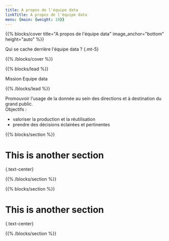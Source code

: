 ```yaml
---
title: A propos de l'équipe data
linkTitle: A propos de l'équipe data
menu: {main: {weight: 10}}
---
```


{{% blocks/cover title="A propos de l'équipe data" image_anchor="bottom" height="auto" %}}

Qui se cache derrière l'équipe data ?
{.mt-5}

{{% /blocks/cover %}}

{{% blocks/lead %}}

Mission Equipe data  

{{% /blocks/lead %}}

Promouvoir l'usage de la donnée au sein des directions et à destination du grand public.  
Objectifs :
- valoriser la production et la réutilisation
- prendre des décisions éclairées et pertinentes

{{% blocks/section %}}

# This is another section
{.text-center}

{{% /blocks/section %}}

{{% blocks/section %}}

# This is another section
{.text-center}

{{% /blocks/section %}}